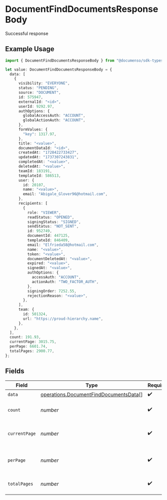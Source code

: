 # DocumentFindDocumentsResponseBody

Successful response

## Example Usage

```typescript
import { DocumentFindDocumentsResponseBody } from "@documenso/sdk-typescript/models/operations";

let value: DocumentFindDocumentsResponseBody = {
  data: [
    {
      visibility: "EVERYONE",
      status: "PENDING",
      source: "DOCUMENT",
      id: 575947,
      externalId: "<id>",
      userId: 9292.97,
      authOptions: {
        globalAccessAuth: "ACCOUNT",
        globalActionAuth: "ACCOUNT",
      },
      formValues: {
        "key": 1317.97,
      },
      title: "<value>",
      documentDataId: "<id>",
      createdAt: "1728422733427",
      updatedAt: "1737307243831",
      completedAt: "<value>",
      deletedAt: "<value>",
      teamId: 183191,
      templateId: 586513,
      user: {
        id: 20107,
        name: "<value>",
        email: "Abigale_Glover96@hotmail.com",
      },
      recipients: [
        {
          role: "VIEWER",
          readStatus: "OPENED",
          signingStatus: "SIGNED",
          sendStatus: "NOT_SENT",
          id: 952749,
          documentId: 447125,
          templateId: 846409,
          email: "Elfrieda58@hotmail.com",
          name: "<value>",
          token: "<value>",
          documentDeletedAt: "<value>",
          expired: "<value>",
          signedAt: "<value>",
          authOptions: {
            accessAuth: "ACCOUNT",
            actionAuth: "TWO_FACTOR_AUTH",
          },
          signingOrder: 7252.55,
          rejectionReason: "<value>",
        },
      ],
      team: {
        id: 501324,
        url: "https://proud-hierarchy.name",
      },
    },
  ],
  count: 191.93,
  currentPage: 3015.75,
  perPage: 6601.74,
  totalPages: 2900.77,
};
```

## Fields

| Field                                                                                          | Type                                                                                           | Required                                                                                       | Description                                                                                    |
| ---------------------------------------------------------------------------------------------- | ---------------------------------------------------------------------------------------------- | ---------------------------------------------------------------------------------------------- | ---------------------------------------------------------------------------------------------- |
| `data`                                                                                         | [operations.DocumentFindDocumentsData](../../models/operations/documentfinddocumentsdata.md)[] | :heavy_check_mark:                                                                             | N/A                                                                                            |
| `count`                                                                                        | *number*                                                                                       | :heavy_check_mark:                                                                             | The total number of items.                                                                     |
| `currentPage`                                                                                  | *number*                                                                                       | :heavy_check_mark:                                                                             | The current page number, starts at 1.                                                          |
| `perPage`                                                                                      | *number*                                                                                       | :heavy_check_mark:                                                                             | The number of items per page.                                                                  |
| `totalPages`                                                                                   | *number*                                                                                       | :heavy_check_mark:                                                                             | The total number of pages.                                                                     |
